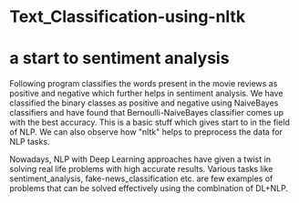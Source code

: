 # Text_Classification-using-nltk
# a start to sentiment analysis

Following program classifies the words present in the movie reviews as positive and negative which further helps in sentiment analysis. We have classified the binary classes as positive and negative using NaiveBayes classifiers and have found that Bernoulli-NaiveBayes classifier comes up with the best accuracy. This is a basic stuff which gives start to in the field of NLP. We can also observe how "nltk" helps to preprocess the data for NLP tasks.

Nowadays, NLP with Deep Learning approaches have given a twist in solving real life problems with high accurate results. Various  tasks like sentiment_analysis, fake-news_classification etc. are few examples of problems that can be solved effectively using the combination of DL+NLP.
